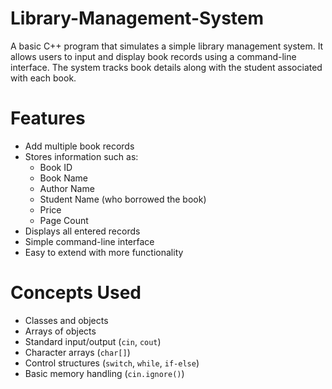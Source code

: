# Library-Management-System
A basic C++ program that simulates a simple library management system. It allows users to input and display book records using a command-line interface. The system tracks book details along with the student associated with each book.

# Features
- Add multiple book records
- Stores information such as:
  - Book ID
  - Book Name
  - Author Name
  - Student Name (who borrowed the book)
  - Price
  - Page Count
- Displays all entered records
- Simple command-line interface
- Easy to extend with more functionality

# Concepts Used
  - Classes and objects
  - Arrays of objects
  - Standard input/output (`cin`, `cout`)
  - Character arrays (`char[]`)
  - Control structures (`switch`, `while`, `if-else`)
  - Basic memory handling (`cin.ignore()`)
